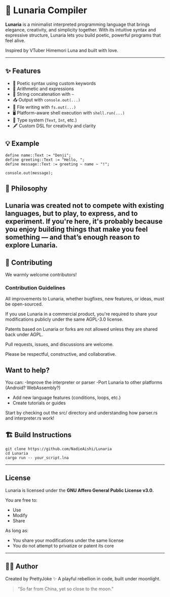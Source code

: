 # 🌙 Lunaria Compiler

**Lunaria** is a minimalist interpreted programming language that brings elegance, creativity, and simplicity together. With its intuitive syntax and expressive structure, Lunaria lets you build poetic, powerful programs that feel alive.

Inspired by VTuber Himemori Luna and built with love.

---

## ✨ Features

- 🌸 Poetic syntax using custom keywords
- 🧮 Arithmetic and expressions
- 🧵 String concatenation with `~`
- 📤 Output with `console.out(...)`
- 📁 File writing with `fs.out(...)`
- 🖥️ Platform-aware shell execution with `shell.run(...)`
- 🧠 Type system (`Text`, `Int`, etc.)
- 🖋️ Custom DSL for creativity and clarity

## 💡 Example

```lunaria
define name::Text := "Denji";
define greeting::Text := "Hello, ";
define message::Text := greeting ~ name ~ "!";

console.out(message);
```
## 🧠 Philosophy
Lunaria was created not to compete with existing languages, but to play, to express, and to experiment.
If you're here, it's probably because you enjoy building things that make you feel something — and that’s enough reason to explore Lunaria.
---
## 🤝 Contributing
We warmly welcome contributors!

### Contribution Guidelines
All improvements to Lunaria, whether bugfixes, new features, or ideas, must be open-sourced.

If you use Lunaria in a commercial product, you're required to share your modifications publicly under the same AGPL-3.0 license.

Patents based on Lunaria or forks are not allowed unless they are shared back under AGPL.

Pull requests, issues, and discussions are welcome.

Please be respectful, constructive, and collaborative.

## Want to help?
You can:
-Improve the interpreter or parser
-Port Lunaria to other platforms (Android? WebAssembly?)
- Add new language features (conditions, loops, etc.)
- Create tutorials or guides

Start by checking out the src/ directory and understanding how parser.rs and interpreter.rs work!

## 🏗️ Build Instructions
```
git clone https://github.com/NadieAishi/Lunaria
cd Lunaria
cargo run -- your_script.lna
```
---

## License
Lunaria is licensed under the **GNU Affero General Public License v3.0.**

You are free to:
- Use
- Modify
- Share

As long as:
- You share your modifications under the same license
- You do not attempt to privatize or patent its core

---
## 🧑‍🎤 Author
Created by PrettyJoke ✨
A playful rebellion in code, built under moonlight.

 > “So far from China, yet so close to the moon.”
